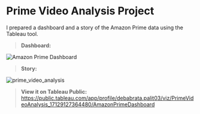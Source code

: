 # Prime Video Analysis Project
I prepared a dashboard and a story of the Amazon Prime data using the Tableau tool.

> **Dashboard:**

![Amazon Prime Dashboard](https://github.com/Debabrata-palit/Tableau_Projects/assets/163582682/ae97b78d-ed1e-40ba-a795-61c6d01e4665)

> **Story:**

![prime_video_analysis](https://github.com/Debabrata-palit/Tableau_Projects/assets/163582682/7f6d6222-fecf-42e6-90b0-bd93d5f8d082)

> **View it on Tableau Public:** https://public.tableau.com/app/profile/debabrata.palit03/viz/PrimeVideoAnalysis_17129127364480/AmazonPrimeDashboard
